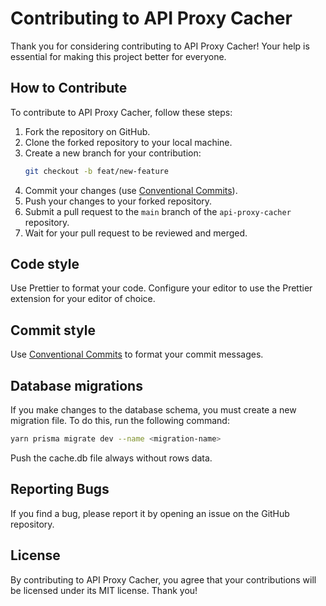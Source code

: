 # Contributing to API Proxy Cacher

Thank you for considering contributing to API Proxy Cacher! Your help is essential for making this project better for everyone.

## How to Contribute

To contribute to API Proxy Cacher, follow these steps:

1. Fork the repository on GitHub.
2. Clone the forked repository to your local machine.
3. Create a new branch for your contribution:
   ```bash
   git checkout -b feat/new-feature
    ```
4. Commit your changes (use [Conventional Commits](https://www.conventionalcommits.org/en/v1.0.0/)).
5. Push your changes to your forked repository.
6. Submit a pull request to the `main` branch of the `api-proxy-cacher` repository.
7. Wait for your pull request to be reviewed and merged.

## Code style
Use Prettier to format your code. Configure your editor to use the Prettier extension for your editor of choice.

## Commit style
Use [Conventional Commits](https://www.conventionalcommits.org/en/v1.0.0/) to format your commit messages.

## Database migrations
If you make changes to the database schema, you must create a new migration file. To do this, run the following command:
```bash
yarn prisma migrate dev --name <migration-name>
```
Push the cache.db file always without rows data. 

## Reporting Bugs
If you find a bug, please report it by opening an issue on the GitHub repository.

## License
By contributing to API Proxy Cacher, you agree that your contributions will be licensed under its MIT license. Thank you!